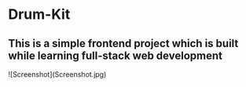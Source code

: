 # Drum-Kit
<h2>This is a simple frontend project which is built while learning full-stack web development</h2>
![Screenshot](Screenshot.jpg)
